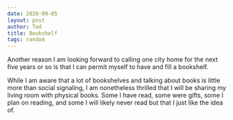 ```yaml
---
date: 2020-09-05
layout: post
author: Ted
title: Bookshelf
tags: random
---
```

Another reason I am looking forward to calling one city home for the next five years or so is that I can permit myself to have and fill a bookshelf.

While I am aware that a lot of bookshelves and talking about books is little more than social signaling, I am nonetheless thrilled that I will be sharing my living room with physical books. Some I have read, some were gifts, some I plan on reading, and some I will likely never read but that I just like the idea of. 
